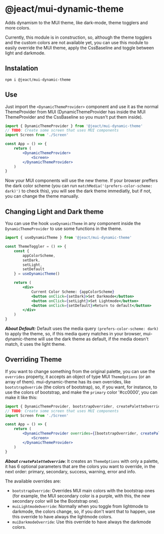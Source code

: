 # @jeact/mui-dynamic-theme

Adds dynamism to the MUI theme, like dark-mode, theme togglers and more colors.

Currently, this module is in construction, so, although the theme togglers and the custom colors are not
available yet, you can use this module to easily override the MUI theme, apply the CssBaseline and
toggle between light and darkmode.

## Instalation

```
npm i @jeact/mui-dynamic-theme
```

## Use

Just import the `<DynamicThemeProvider>` component and use it as the normal ThemeProvider from MUI (DynamicThemeProvider
has inside the MUI ThemeProvider and the CssBaseline so you musn't put them inside).

```jsx
import { DynamicThemeProvider } from '@jeact/mui-dynamic-theme'
// TODO: Create some screen that uses MUI components
import Screen from './Screen'

const App = () => {
    return (
        <DynamicThemeProvider>
            <Screen>
        </DynamicThemeProvider>
    )
}
```

Now your MUI components will use the new theme. If your browser preffers the dark color scheme (you can run 
`matchMedia('(prefers-color-scheme: dark)')` to check this), you will see the dark theme immediatly, but
if not, you can change the theme manually.

## Changing Light and Dark theme

You can use the hook `useDynamicTheme` in any component inside the `DynamicThemeProvider` to use some functions
in the theme.

```jsx
import { useDynamicTheme } from '@jeact/mui-dynamic-theme'

const ThemeToggler = () => {
    const {
        appColorScheme,
        setDark,
        setLight,
        setDefault
    } = useDynamicTheme()

    return (
        <div>
            Current Color Scheme: {appColorScheme}
            <button onClick={setDark}>Set Darkmode</button>
            <button onClick={setLight}>Set Lightmode</button>
            <button onClick={setDefault}>Return to default</button>
        </div>
    )
}
```

***About Default:*** Default uses the media query `(prefers-color-scheme: dark)` to apply the theme, so, if this
media query matches in your browser, mui-dynamic-theme will use the dark theme as default, if the media doesn't match,
it uses the light theme.

## Overriding Theme

If you want to change something from the original palette, you can use the `overrides` property, it accepts an object
of type MUI `ThemeOptions` (or an array of them). mui-dynamic-theme has its own overrides, like `bootstrapOverride`
(the colors of bootstrap), so, if you want, for instance, to use the colors of bootstrap, and make the `primary`
color '#cc0000', you can make it like this:

```jsx
import { DynamicThemeProvider, bootstrapOverrider, createPaletteOverride } from '@jeact/mui-dynamic-theme'
// TODO: Create some screen that uses MUI components
import Screen from './Screen'

const App = () => {
    return (
        <DynamicThemeProvider overrides={[bootstrapOverrider, createPaletteOverride('#cc0000')]}>
            <Screen>
        </DynamicThemeProvider>
    )
}
```

***About `createPaletteOverride`***: It creates an `ThemeOptions` with only a palette, it has 6 optional
parameters that are the colors you want to override, in the next order: primary, secondary, success, warning, error
and info.

The available overrides are: 
- `bootstrapOverride`: Overrides MUI main colors with the bootstrap ones (for example, the MUI secondary color is a 
purple, with this, the new secondary color will be the Bootstrap one).
- `muiLightmodeOverride`: Normally when you toggle from lightmode to darkmode, the colors change, so, if you don't 
want that to happen, use this override to have always the lightmode colors.
- `muiDarkmodeOverride`: Use this override to have always the darkmode colors.